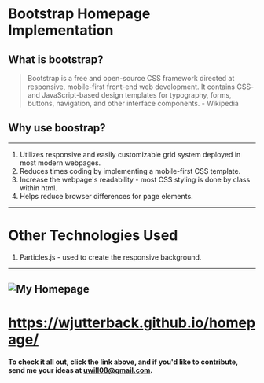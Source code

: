 # Bootstrap Homepage Implementation
## What is bootstrap?
> Bootstrap is a free and open-source CSS framework directed at responsive, mobile-first front-end web development. It contains CSS- and JavaScript-based design templates for typography, forms, buttons, navigation, and other interface components. - Wikipedia
## Why use boostrap?
---
1. Utilizes responsive and easily customizable grid system deployed in most modern webpages.
2. Reduces times coding by implementing a mobile-first CSS template.
3. Increase the webpage's readability - most CSS styling is done by class within html.
4. Helps reduce browser differences for page elements.
---
# Other Technologies Used
1. Particles.js - used to create the responsive background.
---
![My Homepage](/assets/img/markdown.png)
---
# https://wjutterback.github.io/homepage/
#### To check it all out, click the link above, and if you'd like to contribute, send me your ideas at uwill08@gmail.com.
